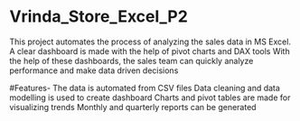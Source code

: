 # Vrinda_Store_Excel_P2
This project automates the process of analyzing the sales data in MS Excel.
A clear dashboard is made with the help of pivot charts and DAX tools
With the help of these dashboards, the sales team can quickly analyze performance and make data driven decisions

#Features-
The data is automated from CSV files
Data cleaning and data modelling is used to create dashboard
Charts and pivot tables are made for visualizing trends
Monthly and quarterly reports can be generated
